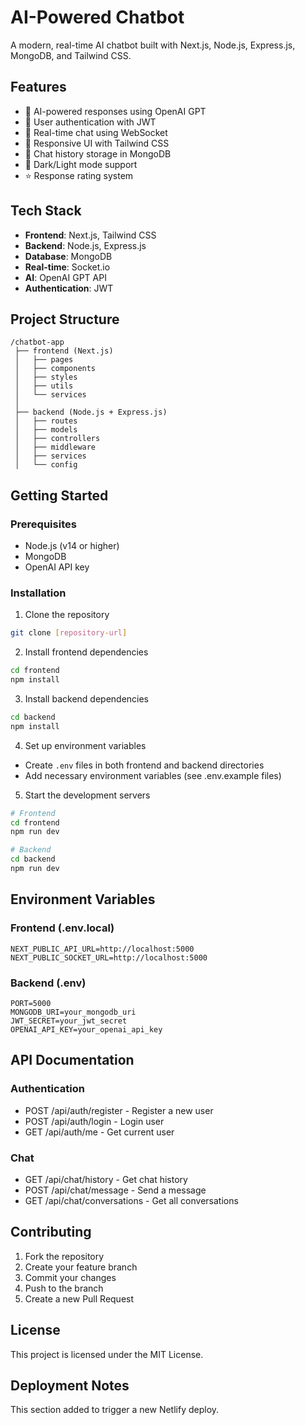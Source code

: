 # AI-Powered Chatbot

A modern, real-time AI chatbot built with Next.js, Node.js, Express.js, MongoDB, and Tailwind CSS.

## Features

- 🤖 AI-powered responses using OpenAI GPT
- 🔐 User authentication with JWT
- 💬 Real-time chat using WebSocket
- 📱 Responsive UI with Tailwind CSS
- 💾 Chat history storage in MongoDB
- 🌙 Dark/Light mode support
- ⭐ Response rating system

## Tech Stack

- **Frontend**: Next.js, Tailwind CSS
- **Backend**: Node.js, Express.js
- **Database**: MongoDB
- **Real-time**: Socket.io
- **AI**: OpenAI GPT API
- **Authentication**: JWT

## Project Structure

```
/chatbot-app
 ├── frontend (Next.js)
 │   ├── pages
 │   ├── components
 │   ├── styles
 │   ├── utils
 │   └── services
 │
 ├── backend (Node.js + Express.js)
 │   ├── routes
 │   ├── models
 │   ├── controllers
 │   ├── middleware
 │   ├── services
 │   └── config
```

## Getting Started

### Prerequisites

- Node.js (v14 or higher)
- MongoDB
- OpenAI API key

### Installation

1. Clone the repository
```bash
git clone [repository-url]
```

2. Install frontend dependencies
```bash
cd frontend
npm install
```

3. Install backend dependencies
```bash
cd backend
npm install
```

4. Set up environment variables
- Create `.env` files in both frontend and backend directories
- Add necessary environment variables (see .env.example files)

5. Start the development servers
```bash
# Frontend
cd frontend
npm run dev

# Backend
cd backend
npm run dev
```

## Environment Variables

### Frontend (.env.local)
```
NEXT_PUBLIC_API_URL=http://localhost:5000
NEXT_PUBLIC_SOCKET_URL=http://localhost:5000
```

### Backend (.env)
```
PORT=5000
MONGODB_URI=your_mongodb_uri
JWT_SECRET=your_jwt_secret
OPENAI_API_KEY=your_openai_api_key
```

## API Documentation

### Authentication
- POST /api/auth/register - Register a new user
- POST /api/auth/login - Login user
- GET /api/auth/me - Get current user

### Chat
- GET /api/chat/history - Get chat history
- POST /api/chat/message - Send a message
- GET /api/chat/conversations - Get all conversations

## Contributing

1. Fork the repository
2. Create your feature branch
3. Commit your changes
4. Push to the branch
5. Create a new Pull Request

## License

This project is licensed under the MIT License.

## Deployment Notes

This section added to trigger a new Netlify deploy. 